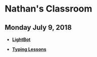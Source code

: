 # Nathan's Classroom
## Monday July 9, 2018

* **[LightBot](http://lightbot.com/flash.html)**

* **[Typing Lessons](https://www.typingclub.com/sportal/program-3.game)**
